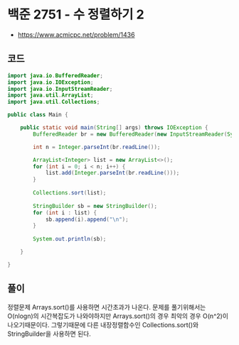 # 백준 2751 - 수 정렬하기 2
- https://www.acmicpc.net/problem/1436

## 코드
``` java
import java.io.BufferedReader;
import java.io.IOException;
import java.io.InputStreamReader;
import java.util.ArrayList;
import java.util.Collections;

public class Main {

	public static void main(String[] args) throws IOException {
		BufferedReader br = new BufferedReader(new InputStreamReader(System.in));

		int n = Integer.parseInt(br.readLine());

		ArrayList<Integer> list = new ArrayList<>();
		for (int i = 0; i < n; i++) {
			list.add(Integer.parseInt(br.readLine()));
		}
		
		Collections.sort(list);
		
		StringBuilder sb = new StringBuilder();
		for (int i : list) {
			sb.append(i).append("\n");
		}
		
		System.out.println(sb);

	}

}


```

## 풀이
정렬문제
Arrays.sort()를 사용하면 시간초과가 나온다.
문제를 풀기위해서는 O(nlogn)의 시간복잡도가 나와야하지만 Arrays.sort()의 경우 최악의 경우 O(n^2)이 나오기때문이다.
그렇기때문에 다른 내장정렬함수인 Collections.sort()와 StringBuilder을 사용하면 된다.
